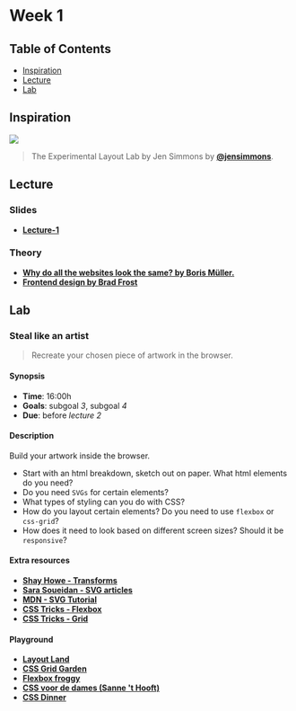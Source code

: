 # Week 1

## Table of Contents

*   [Inspiration](#inspiration)
*   [Lecture](#slides)
*   [Lab](#assignments)

## Inspiration

[![][inspiration-cover]][inspiration-link]

> The Experimental Layout Lab by Jen Simmons by [**@jensimmons**][inspiration-author].

## Lecture

### Slides
*  [**Lecture-1**][slides-lecture]

### Theory
* [**Why do all the websites look the same? by Boris Müller.**](https://medium.com/s/story/on-the-visual-weariness-of-the-web-8af1c969ce73)
* [**Frontend design by Brad Frost**](http://bradfrost.com/blog/post/frontend-design/)

## Lab

### Steal like an artist

> Recreate your chosen piece of artwork in the browser.

#### Synopsis

*   **Time**: 16:00h
*   **Goals**: subgoal _3_, subgoal _4_
*   **Due**: before _lecture 2_

#### Description
Build your artwork inside the browser.

* Start with an html breakdown, sketch out on paper. What html elements do you need?
* Do you need `SVGs` for certain elements?
* What types of styling can you do with CSS?
* How do you layout certain elements? Do you need to use `flexbox` or `css-grid`?
* How does it need to look based on different screen sizes? Should it be `responsive`?

#### Extra resources
* [**Shay Howe - Transforms**][theory-transforms]
* [**Sara Soueidan - SVG articles**][theory-svg]
* [**MDN - SVG Tutorial**][theory-mdn]
* [**CSS Tricks - Flexbox**][theory-flexbox]
* [**CSS Tricks - Grid**][theory-grid]

#### Playground
*   [**Layout Land**](https://www.youtube.com/channel/UC7TizprGknbDalbHplROtag)
*   [**CSS Grid Garden**](https://cssgridgarden.com/)
*   [**Flexbox froggy**](https://flexboxfroggy.com/)
*   [**CSS voor de dames (Sanne 't Hooft)**](https://sinds1971.nl/cssvoordedames/)
*   [**CSS Dinner**](https://flukeout.github.io/)

[inspiration-cover]: /assets/inspiration-lab.png
[inspiration-link]: https://labs.jensimmons.com/
[inspiration-author]: https://twitter.com/jensimmons
[theory-transforms]: https://learn.shayhowe.com/advanced-html-css/css-transforms/
[theory-svg]: https://www.sarasoueidan.com/tags/svg/
[theory-mdn]: https://developer.mozilla.org/en-US/docs/Web/SVG/Tutorial
[theory-flexbox]: https://css-tricks.com/snippets/css/a-guide-to-flexbox/
[theory-grid]: https://css-tricks.com/snippets/css/complete-guide-grid/
[slides-lecture]: https://docs.google.com/presentation/d/1VKcjJvkK36oRYdg0qjeyKFFZ-bxgzYAF74BumABK9D8/edit?usp=sharing
